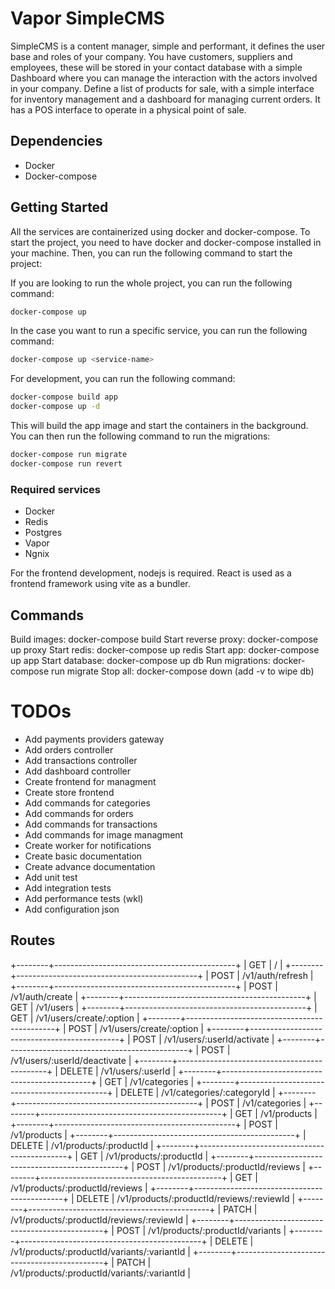 # Vapor SimpleCMS

SimpleCMS is a content manager, simple and performant, it defines the user base and roles of your company. You have customers, suppliers and employees, these will be stored in your contact database with a simple Dashboard where you can manage the interaction with the actors involved in your company. Define a list of products for sale, with a simple interface for inventory management and a dashboard for managing current orders. It has a POS interface to operate in a physical point of sale.

## Dependencies

- Docker
- Docker-compose

## Getting Started

All the services are containerized using docker and docker-compose. To start the project, you need to have docker and docker-compose installed in your machine. Then, you can run the following command to start the project:

If you are looking to run the whole project, you can run the following command:

```bash
docker-compose up
```

In the case you want to run a specific service, you can run the following command:

```bash
docker-compose up <service-name>
```

For development, you can run the following command:

```bash
docker-compose build app
docker-compose up -d
```

This will build the app image and start the containers in the background. You can then run the following command to run the migrations:

```bash
docker-compose run migrate
docker-compose run revert
```

### Required services

- Docker
- Redis
- Postgres
- Vapor
- Ngnix

For the frontend development, nodejs is required. React is used as a frontend framework using vite as a bundler.

## Commands

Build images: docker-compose build
Start reverse proxy: docker-compose up proxy
Start redis: docker-compose up redis
Start app: docker-compose up app
Start database: docker-compose up db
Run migrations: docker-compose run migrate
Stop all: docker-compose down (add -v to wipe db)

# TODOs
 - Add payments providers gateway 
 - Add orders controller 
 - Add transactions controller 
 - Add dashboard controller 
 - Create frontend for managment
 - Create store frontend 
 - Add commands for categories
 - Add commands for orders 
 - Add commands for transactions
 - Add commands for image managment 
 - Create worker for notifications
 - Create basic documentation
 - Create advance documentation
 - Add unit test
 - Add integration tests
 - Add performance tests (wkl)
 - Add configuration json 

## Routes

+--------+---------------------------------------------+
| GET    | /                                           |
+--------+---------------------------------------------+
| POST   | /v1/auth/refresh                            |
+--------+---------------------------------------------+
| POST   | /v1/auth/create                             |
+--------+---------------------------------------------+
| GET    | /v1/users                                   |
+--------+---------------------------------------------+
| GET    | /v1/users/create/:option                    |
+--------+---------------------------------------------+
| POST   | /v1/users/create/:option                    |
+--------+---------------------------------------------+
| POST   | /v1/users/:userId/activate                  |
+--------+---------------------------------------------+
| POST   | /v1/users/:userId/deactivate                |
+--------+---------------------------------------------+
| DELETE | /v1/users/:userId                           |
+--------+---------------------------------------------+
| GET    | /v1/categories                              |
+--------+---------------------------------------------+
| DELETE | /v1/categories/:categoryId                  |
+--------+---------------------------------------------+
| POST   | /v1/categories                              |
+--------+---------------------------------------------+
| GET    | /v1/products                                |
+--------+---------------------------------------------+
| POST   | /v1/products                                |
+--------+---------------------------------------------+
| DELETE | /v1/products/:productId                     |
+--------+---------------------------------------------+
| GET    | /v1/products/:productId                     |
+--------+---------------------------------------------+
| POST   | /v1/products/:productId/reviews             |
+--------+---------------------------------------------+
| GET    | /v1/products/:productId/reviews             |
+--------+---------------------------------------------+
| DELETE | /v1/products/:productId/reviews/:reviewId   |
+--------+---------------------------------------------+
| PATCH  | /v1/products/:productId/reviews/:reviewId   |
+--------+---------------------------------------------+
| POST   | /v1/products/:productId/variants            |
+--------+---------------------------------------------+
| DELETE | /v1/products/:productId/variants/:variantId |
+--------+---------------------------------------------+
| PATCH  | /v1/products/:productId/variants/:variantId |

